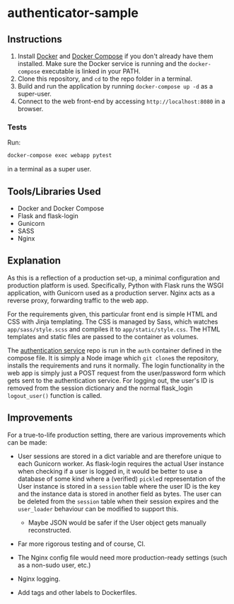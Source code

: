 # authenticator-sample

## Instructions

1. Install [Docker](https://docs.docker.com/engine/install/) and [Docker Compose](https://docs.docker.com/compose/install/) if you don't already have them installed. Make sure the Docker service is running and the `docker-compose` executable is linked in your PATH.
2. Clone this repository, and `cd` to the repo folder in a terminal.
3. Build and run the application by running ```docker-compose up -d``` as a super-user.
4. Connect to the web front-end by accessing ```http://localhost:8080``` in a browser.

### Tests

Run:

```bash
docker-compose exec webapp pytest
```

in a terminal as a super user.

## Tools/Libraries Used

- Docker and Docker Compose
- Flask and flask-login
- Gunicorn
- SASS
- Nginx

## Explanation

As this is a reflection of a production set-up, a minimal configuration and production platform is used. Specifically, Python with Flask runs the WSGI application, with Gunicorn used as a production server. Nginx acts as a reverse proxy, forwarding traffic to the web app.

For the requirements given, this particular front end is simple HTML and CSS with Jinja templating. The CSS is managed by Sass, which watches `app/sass/style.scss` and compiles it to `app/static/style.css`. The HTML templates and static files are passed to the container as volumes.

The [authentication service](https://github.com/dantame/interview-authentication-service) repo is run in the `auth` container defined in the compose file. It is simply a Node image which `git clone`s the repository, installs the requirements and runs it normally. The login functionality in the web app is simply just a POST request from the user/password form which gets sent to the authentication service. For logging out, the user's ID is removed from the session dictionary and the normal flask_login `logout_user()` function is called.

## Improvements

For a true-to-life production setting, there are various improvements which can be made:

- User sessions are stored in a dict variable and are therefore unique to each Gunicorn worker. As flask-login requires the actual User instance when checking if a user is logged in, it would be better to use a database of some kind where a (verified) `pickle`d representation of the User instance is stored in a `session` table where the user ID is the key and the instance data is stored in another field as bytes. The user can be deleted from the `session` table when their session expires and the `user_loader` behaviour can be modified to support this.
  - Maybe JSON would be safer if the User object gets manually reconstructed.

- Far more rigorous testing and of course, CI.

- The Nginx config file would need more production-ready settings (such as a non-sudo user, etc.)

- Nginx logging.

- Add tags and other labels to Dockerfiles.

